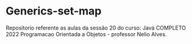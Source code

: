 # Generics-set-map
Repositorio referente as aulas da sessão 20 do curso: Java COMPLETO 2022 Programacao Orientada a Objetos - professor Nelio Alves.
